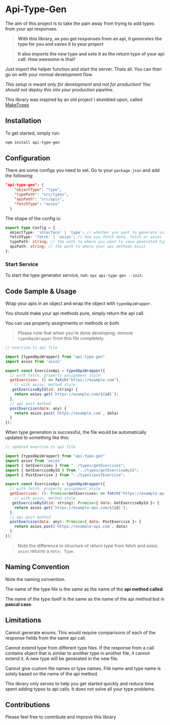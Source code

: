 # Api-Type-Gen

The aim of this project is to take the pain away from trying to add types from your api responses.

> **With this library, as you get responses from an api, it generates the type for you and saves it to your project**
>
> **It also imports the new type and sets it as the return type of your api call. How awesome is that!**

Just import the helper function and start the server. Thats all. You can then go on with your normal development flow.

*This setup is meant only for development and not for production! You should not deploy this into your production pipeline.*

This library was inspired by an old project I stumbled upon, called [MakeTypes](https://github.com/jvilk/MakeTypes)

## Installation

To get started, simply run:

```bash
npm install api-type-gen
```

## Configuration

There are some configs you need to set.  Go to your `package.json` and add the following:

```json
"api-type-gen": {
    "objectType": "type",
    "typePath": "src/types",
    "apiPath": "src/apis",
    "fetchType": "axios"
  }
```
The shape of the config is:

```ts
export type Config = {
  objectType: 'interface' | 'type'; // whether you want to generate interfaces or types 
  fetchType: 'fetch' | 'axios'; // how you fetch data, fetch or axios
  typePath: string; // the path to where you want to save generated types
  apiPath: string; // the path to where your api methods exist
};
```

### Start Service

To start the type generator service, run: `npx api-type-gen --init`.

## Code Sample & Usage

Wrap your apis in an object and wrap the object with `typedApiWrapper`.

You should make your api methods pure, simply return the api call.

You can use property assignments or methods or both

> Please note that when you're done developing, remove `typedApiWrapper` from this file completely.

```js
// exercise.ts api file

import {typedApiWrapper} from "api-type-gen"
import axios from 'axios'

export const ExerciseApi = typedApiWrapper({
  // with fetch, property assignment style
  getExercises: () => fetch("https://example.com"),
    // with axios, method style
   getExerciseById(id: string) {
    return axios.get(`https://example.com/${id}`);
  },
  // api post method
  postExercise(data: any) {
    return axios.post(`https://example.com`, data)
  }
});
```

When type generation is successful, the file would be automatically updated to something like this:

```js
// updated exercise.ts api file

import {typedApiWrapper} from "api-type-gen"
import axios from 'axios'
import { GetExercises } from "../types/getExercises";
import { GetExerciseById } from "../types/getExerciseById";
import { PostExercise } from "../types/postExercise";

export const ExerciseApi = typedApiWrapper({
  // with fetch, property assignment style
  getExercises: (): Promise<GetExercises> => fetch("https://example-api.com"),
    // with axios, method style
   getExerciseById(id: string): Promise<{ data: GetExerciseById }> {
    return axios.get(`https://example-api.com/${id}`);
  },
  // api post method
  postExercise(data: any): Promise<{ data: PostExercise }> {
    return axios.post(`https://example-api.com`, data)
  }
});
```

> Note the difference in structure of return type from fetch and axios.
`axios` returns a `data: Type`.

## Naming Convention

Note the naming convention.

The name of the type file is the same as the name of the **api method called**.

The name of the type itself is the same as the name of the api method but in **pascal case**.

## Limitations

Cannot generate enums. This would require comparisons of each of the response fields from the same api call.

Cannot extend type from different type files. If the response from a call contains object that is similar to another type in another file, it cannot extend it. A new type will be generated in the new file.

Cannot give custom file names or type names. File name and type name is solely based on the name of the api method.

This library only serves to help you get started quickly and reduce time spent adding types to api calls. It does not solve all your type problems.

## Contributions

Please feel free to contribute and improve this library
